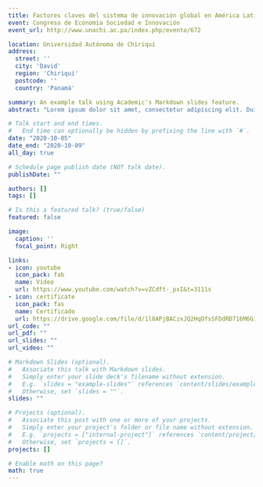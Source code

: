 ```yaml
---
title: Factores claves del sistema de innovación global en América Latina y el mundo
event: Congreso de Economía Sociedad e Innovación
event_url: http://www.unachi.ac.pa/index.php/evento/672

location: Universidad Autónoma de Chiriquí
address:
  street: ''
  city: 'David'
  region: 'Chiriquí'
  postcode: ''
  country: 'Panamá'

summary: An example talk using Academic's Markdown slides feature.
abstract: "Lorem ipsum dolor sit amet, consectetur adipiscing elit. Duis posuere tellusac convallis placerat. Proin tincidunt magna sed ex sollicitudin condimentum. Sed ac faucibus dolor, scelerisque sollicitudin nisi. Cras purus urna, suscipit quis sapien eu, pulvinar tempor diam."

# Talk start and end times.
#   End time can optionally be hidden by prefixing the line with `#`.
date: "2020-10-05"
date_end: "2020-10-09"
all_day: true

# Schedule page publish date (NOT talk date).
publishDate: ""

authors: []
tags: []

# Is this a featured talk? (true/false)
featured: false

image:
  caption: ''
  focal_point: Right

links:
- icon: youtube
  icon_pack: fab
  name: Video
  url: https://www.youtube.com/watch?v=vZCdft-_pxI&t=3111s
- icon: certificate
  icon_pack: fas
  name: Certificado
  url: https://drive.google.com/file/d/1l8APjBACzxJQ2HqOfsSFDdRD716M6Gij/view?usp=sharing
url_code: ""
url_pdf: ""
url_slides: ""
url_video: ""

# Markdown Slides (optional).
#   Associate this talk with Markdown slides.
#   Simply enter your slide deck's filename without extension.
#   E.g. `slides = "example-slides"` references `content/slides/example-slides.md`.
#   Otherwise, set `slides = ""`.
slides: ""

# Projects (optional).
#   Associate this post with one or more of your projects.
#   Simply enter your project's folder or file name without extension.
#   E.g. `projects = ["internal-project"]` references `content/project/deep-learning/index.md`.
#   Otherwise, set `projects = []`.
projects: []

# Enable math on this page?
math: true
---
```

